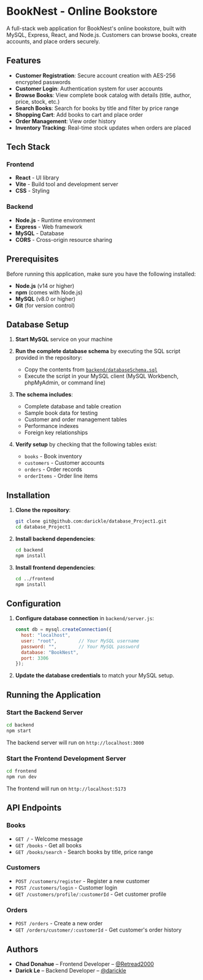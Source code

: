 # BookNest - Online Bookstore

A full-stack web application for BookNest's online bookstore, built with MySQL, Express, React, and Node.js. Customers can browse books, create accounts, and place orders securely.

## Features

- **Customer Registration**: Secure account creation with AES-256 encrypted passwords
- **Customer Login**: Authentication system for user accounts
- **Browse Books**: View complete book catalog with details (title, author, price, stock, etc.)
- **Search Books**: Search for books by title and filter by price range
- **Shopping Cart**: Add books to cart and place order
- **Order Management**: View order history
- **Inventory Tracking**: Real-time stock updates when orders are placed

## Tech Stack

### Frontend
- **React** - UI library
- **Vite** - Build tool and development server
- **CSS** - Styling

### Backend
- **Node.js** - Runtime environment
- **Express** - Web framework
- **MySQL** - Database
- **CORS** - Cross-origin resource sharing

## Prerequisites

Before running this application, make sure you have the following installed:

- **Node.js** (v14 or higher)
- **npm** (comes with Node.js)
- **MySQL** (v8.0 or higher)
- **Git** (for version control)

## Database Setup

1. **Start MySQL** service on your machine

2. **Run the complete database schema** by executing the SQL script provided in the repository:
   - Copy the contents from [`backend/databaseSchema.sql`](backend/databaseSchema.sql)
   - Execute the script in your MySQL client (MySQL Workbench, phpMyAdmin, or command line)
   
3. **The schema includes**:
   - Complete database and table creation
   - Sample book data for testing
   - Customer and order management tables
   - Performance indexes
   - Foreign key relationships

4. **Verify setup** by checking that the following tables exist:
   - `books` - Book inventory
   - `customers` - Customer accounts  
   - `orders` - Order records
   - `orderItems` - Order line items

## Installation

1. **Clone the repository**:
   ```bash
   git clone git@github.com:darickle/database_Project1.git
   cd database_Project1
   ```

2. **Install backend dependencies**:
   ```bash
   cd backend
   npm install
   ```

3. **Install frontend dependencies**:
   ```bash
   cd ../frontend
   npm install
   ```

## Configuration

1. **Configure database connection** in `backend/server.js`:
   ```javascript
   const db = mysql.createConnection({
     host: "localhost",
     user: "root",        // Your MySQL username
     password: "",        // Your MySQL password
     database: "BookNest",
     port: 3306
   });
   ```

2. **Update the database credentials** to match your MySQL setup.

## Running the Application

### Start the Backend Server

```bash
cd backend
npm start
```

The backend server will run on `http://localhost:3000`

### Start the Frontend Development Server

```bash
cd frontend
npm run dev
```

The frontend will run on `http://localhost:5173`

## API Endpoints

### Books
- `GET /` - Welcome message
- `GET /books` - Get all books
- `GET /books/search` - Search books by title, price range

### Customers
- `POST /customers/register` - Register a new customer
- `POST /customers/login` - Customer login
- `GET /customers/profile/:customerId` - Get customer profile

### Orders
- `POST /orders` - Create a new order
- `GET /orders/customer/:customerId` - Get customer's order history

## Authors

- **Chad Donahue** – Frontend Developer – [@Retread2000](https://github.com/Retread2000)
- **Darick Le** – Backend Developer – [@darickle](https://github.com/darickle)